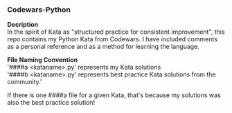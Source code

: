 ### Codewars-Python

**Decription**
<br>
In the spirit of Kata as "structured practice for consistent improvement", this repo contains my Python Kata from Codewars. I have included comments as a personal reference and as a method for learning the language.

**File Naming Convention**
<br>
'\####a \<kataname\>.py' represents my Kata solutions
<br>
'\####b \<kataname\>.py' represents best practice Kata solutions from the community.'

If there is one \####a file for a given Kata, that's because my solutions was also the best practice solution!
